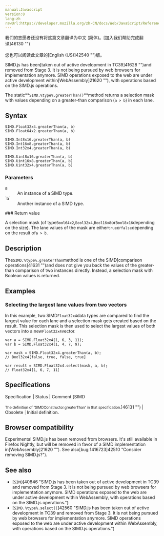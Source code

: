 ```yaml
---
manual:Javascript
version:0
lang:zh
rawUrl:https://developer.mozilla.org/zh-CN/docs/Web/JavaScript/Reference/Global_Objects/SIMD/greaterThan
---
```




<bdi>我们的志愿者还没有将这篇文章翻译为<bdi>中文 (简体)</bdi>。[加入我们帮助完成翻译]46130 "")<br></br>您也可以阅读此文章的[English (US)]42540 "")版。</bdi>






SIMD.js has been[taken out of active development in TC39]41628 "")and removed from Stage 3. It is not being pursued by web browsers for implementation anymore. SIMD operations exposed to the web are under active development within[WebAssembly]21620 ""), with operations based on the SIMD.js operations.



The static**`SIMD.%type%.greaterThan()`**method returns a selection mask with values depending on a greater-than comparison (`a > b`) in each lane.


## Syntax<a name="Syntax"></a>

```
SIMD.Float32x4.greaterThan(a, b)
SIMD.Float64x2.greaterThan(a, b)

SIMD.Int8x16.greaterThan(a, b)
SIMD.Int16x8.greaterThan(a, b)
SIMD.Int32x4.greaterThan(a, b)

SIMD.Uint8x16.greaterThan(a, b)
SIMD.Uint16x8.greaterThan(a, b)
SIMD.Uint32x4.greaterThan(a, b) 

```

### Parameters<a name="Parameters"></a>
<dl><dt id=''>a</dt><dd>An instance of a SIMD type.</dd><dt id=''>`b`</dt><dd>Another instance of a SIMD type.</dd></dl>
### Return value<a name="Return_value"></a>


A selection mask (of type`Bool64x2`,`Bool32x4`,`Bool16x8`or`Bool8x16`depending on the size). The lane values of the mask are either`true`or`false`depending on the result of`a > b`.


## Description<a name="Description"></a>


The`SIMD.%type%.greaterThan`method is one of the SIMD[comparison operations]41631 "")and does not give you back the values of the greater-than comparison of two instances directly. Instead, a selection mask with Boolean values is returned.


## Examples<a name="Examples"></a>

### Selecting the largest lane values from two vectors<a name="Selecting_the_largest_lane_values_from_two_vectors"></a>


In this example, two SIMD`Float32x4`data types are compared to find the largest value for each lane and a selection mask gets created based on the result. This selection mask is then used to select the largest values of both vectors into a new`Float32x4`vector.


```
var a = SIMD.Float32x4(1, 6, 3, 11);
var b = SIMD.Float32x4(1, 4, 7, 9);

var mask = SIMD.Float32x4.greaterThan(a, b);
// Bool32x4[false, true, false, true]

var result = SIMD.Float32x4.select(mask, a, b);
// Float32x4[1, 6, 7, 11]
```

## Specifications<a name="Specifications"></a>

Specification | Status | Comment 
[SIMD<br></br><small>The definition of &#39;SIMDConstructor.greaterThan&#39; in that specification.</small>]46131 "") | Obsolete | Initial definition. 


## Browser compatibility<a name="Browser_compatibility"></a>


Experimental SIMD.js has been removed from browsers. It&#39;s still available in Firefox Nightly, but will be removed in favor of a SIMD implementation in[WebAssembly]21620 ""). See also[bug 1416723]42510 "Consider removing SIMD.js?").


## See also<a name="See_also"></a>

* [`SIMD`]40846 "SIMD.js has been taken out of active development in TC39 and removed from Stage 3. It is not being pursued by web browsers for implementation anymore. SIMD operations exposed to the web are under active development within WebAssembly, with operations based on the SIMD.js operations.")
* [`SIMD.%type%.select()`]42560 "SIMD.js has been taken out of active development in TC39 and removed from Stage 3. It is not being pursued by web browsers for implementation anymore. SIMD operations exposed to the web are under active development within WebAssembly, with operations based on the SIMD.js operations.")




